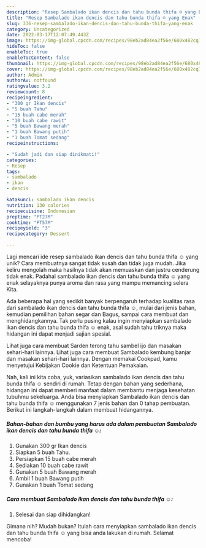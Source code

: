 ```yaml
---
description: "Resep Sambalado ikan dencis dan tahu bunda thifa ☺️ yang Enak"
title: "Resep Sambalado ikan dencis dan tahu bunda thifa ☺️ yang Enak"
slug: 336-resep-sambalado-ikan-dencis-dan-tahu-bunda-thifa-yang-enak
category: Uncategorized
date: 2022-03-17T12:07:49.443Z
image: https://img-global.cpcdn.com/recipes/98eb2ad84ea2f56e/680x482cq70/sambalado-ikan-dencis-dan-tahu-bunda-thifa-foto-resep-utama.jpg
hideToc: false
enableToc: true
enableTocContent: false
thumbnail: https://img-global.cpcdn.com/recipes/98eb2ad84ea2f56e/680x482cq70/sambalado-ikan-dencis-dan-tahu-bunda-thifa-foto-resep-utama.jpg
cover: https://img-global.cpcdn.com/recipes/98eb2ad84ea2f56e/680x482cq70/sambalado-ikan-dencis-dan-tahu-bunda-thifa-foto-resep-utama.jpg
author: Admin
authorAv: notfound
ratingvalue: 3.2
reviewcount: 8
recipeingredient:
- "300 gr Ikan dencis"
- "5 buah Tahu"
- "15 buah cabe merah"
- "10 buah cabe rawit"
- "5 buah Bawang merah"
- "1 buah Bawang putih"
- "1 buah Tomat sedang"
recipeinstructions:

- "Sudah jadi dan siap dinikmati!"
categories:
- Resep
tags:
- sambalado
- ikan
- dencis

katakunci: sambalado ikan dencis 
nutrition: 130 calories
recipecuisine: Indonesian
preptime: "PT27M"
cooktime: "PT57M"
recipeyield: "3"
recipecategory: Dessert

---
```





Lagi mencari ide resep sambalado ikan dencis dan tahu bunda thifa ☺️ yang unik? Cara membuatnya sangat tidak susah dan tidak juga mudah. Jika keliru mengolah maka hasilnya tidak akan memuaskan dan justru cenderung tidak enak. Padahal sambalado ikan dencis dan tahu bunda thifa ☺️ yang enak selayaknya punya aroma dan rasa yang mampu memancing selera Kita.





Ada beberapa hal yang sedikit banyak berpengaruh terhadap kualitas rasa dari sambalado ikan dencis dan tahu bunda thifa ☺️, mulai dari jenis bahan, kemudian pemilihan bahan segar dan Bagus, sampai cara membuat dan menghidangkannya. Tak perlu pusing kalau ingin menyiapkan sambalado ikan dencis dan tahu bunda thifa ☺️ enak,      asal sudah tahu triknya maka hidangan ini dapat menjadi sajian spesial.














Lihat juga cara membuat Sarden terong tahu sambel ijo dan masakan sehari-hari lainnya. Lihat juga cara membuat Sambalado kembung banjar dan masakan sehari-hari lainnya. Dengan memakai Cookpad, kamu menyetujui Kebijakan Cookie dan Ketentuan Pemakaian.






Nah, kali ini kita coba, yuk, variasikan sambalado ikan dencis dan tahu bunda thifa ☺️ sendiri di rumah. Tetap dengan bahan yang sederhana, hidangan ini dapat memberi manfaat dalam membantu menjaga kesehatan tubuhmu sekeluarga. Anda bisa menyiapkan Sambalado ikan dencis dan tahu bunda thifa ☺️ menggunakan 7 jenis bahan dan 0 tahap pembuatan. Berikut ini langkah-langkah dalam membuat hidangannya.

<!--inarticleads1-->

##### Bahan-bahan dan bumbu yang harus ada dalam pembuatan Sambalado ikan dencis dan tahu bunda thifa ☺️:

1. Gunakan 300 gr Ikan dencis
1. Siapkan 5 buah Tahu.
1. Persiapkan 15 buah cabe merah
1. Sediakan 10 buah cabe rawit
1. Gunakan 5 buah Bawang merah
1. Ambil 1 buah Bawang putih
1. Gunakan 1 buah Tomat sedang




<!--inarticleads2-->

##### Cara membuat Sambalado ikan dencis dan tahu bunda thifa ☺️:


1. Selesai dan siap dihidangkan!



Gimana nih? Mudah bukan? Itulah cara menyiapkan sambalado ikan dencis dan tahu bunda thifa ☺️ yang bisa anda lakukan di rumah. Selamat mencoba!
